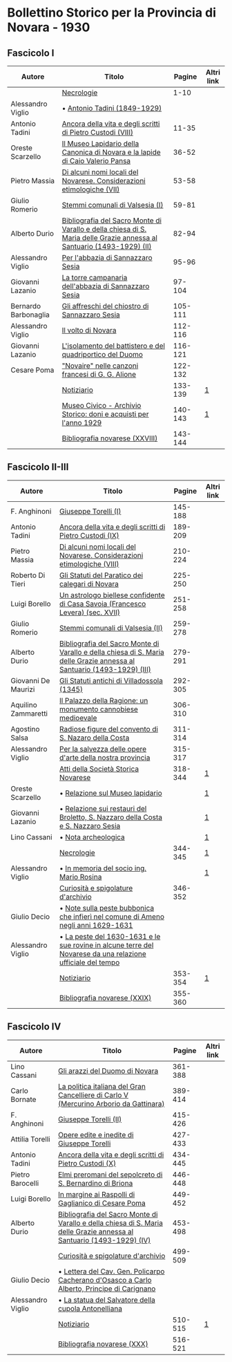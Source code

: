 # Bollettino Storico per la Provincia di Novara - 1930

## Fascicolo I

| Autore               | Titolo                                                                                                                                                                     | Pagine  | Altri link                                             |
|----------------------|----------------------------------------------------------------------------------------------------------------------------------------------------------------------------|---------|--------------------------------------------------------|
|                      | [Necrologie](https://en.calameo.com/read/0072607354c8afb63b56a)                                                                                                            | 1-10    |                                                        |
| Alessandro Viglio    | • [Antonio Tadini (1849-1929)](https://en.calameo.com/read/0072607354c8afb63b56a)                                                                                          |         |                                                        |
| Antonio Tadini       | [Ancora della vita e degli scritti di Pietro Custodi (VIII)](https://en.calameo.com/read/0072607354c8afb63b56a)                                                            | 11-35   |                                                        |
| Oreste Scarzello     | [Il Museo Lapidario della Canonica di Novara e la lapide di Caio Valerio Pansa](https://en.calameo.com/read/0072607354c8afb63b56a)                                         | 36-52   |                                                        |
| Pietro Massia        | [Di alcuni nomi locali del Novarese. Considerazioni etimologiche (VII)](https://en.calameo.com/read/0072607354c8afb63b56a)                                                 | 53-58   |                                                        |
| Giulio Romerio       | [Stemmi comunali di Valsesia (I)](https://en.calameo.com/read/0072607354c8afb63b56a)                                                                                       | 59-81   |                                                        |
| Alberto Durio        | [Bibliografia del Sacro Monte di Varallo e della chiesa di S. Maria delle Grazie annessa al Santuario (1493-1929) (II)](https://en.calameo.com/read/0072607354c8afb63b56a) | 82-94   |                                                        |
| Alessandro Viglio    | [Per l'abbazia di Sannazzaro Sesia](https://en.calameo.com/read/0072607354c8afb63b56a)                                                                                     | 95-96   |                                                        |
| Giovanni Lazanio     | [La torre campanaria dell'abbazia di Sannazzaro Sesia](https://en.calameo.com/read/0072607354c8afb63b56a)                                                                  | 97-104  |                                                        |
| Bernardo Barbonaglia | [Gli affreschi del chiostro di Sannazzaro Sesia](https://en.calameo.com/read/0072607354c8afb63b56a)                                                                        | 105-111 |                                                        |
| Alessandro Viglio    | [Il volto di Novara](https://en.calameo.com/read/0072607354c8afb63b56a)                                                                                                    | 112-116 |                                                        |
| Giovanni Lazanio     | [L'isolamento del battistero e del quadriportico del Duomo](https://en.calameo.com/read/0072607354c8afb63b56a)                                                             | 116-121 |                                                        |
| Cesare Poma          | ["Novaire" nelle canzoni francesi di G. G. Alione](https://en.calameo.com/read/0072607354c8afb63b56a)                                                                      | 122-132 |                                                        |
|                      | [Notiziario](http://www.ssno.it/BSPNo/bspn_not30.html#301a)                                                                                                                | 133-139 | [1](https://en.calameo.com/read/0072607354c8afb63b56a) |
|                      | [Museo Civico - Archivio Storico: doni e acquisti per l'anno 1929](http://www.ssno.it/BSPNo/bspn_not30.html#301b)                                                          | 140-143 | [1](https://en.calameo.com/read/0072607354c8afb63b56a) |
|                      | [Bibliografia novarese (XXVIII)](https://en.calameo.com/read/0072607354c8afb63b56a)                                                                                        | 143-144 |                                                        |

## Fascicolo II-III

| Autore              | Titolo                                                                                                                                                                      | Pagine  | Altri link                                             |
|---------------------|-----------------------------------------------------------------------------------------------------------------------------------------------------------------------------|---------|--------------------------------------------------------|
| F. Anghinoni        | [Giuseppe Torelli (I)](https://en.calameo.com/read/007260735c5acdf1981a6)                                                                                                   | 145-188 |                                                        |
| Antonio Tadini      | [Ancora della vita e degli scritti di Pietro Custodi (IX)](https://en.calameo.com/read/007260735c5acdf1981a6)                                                               | 189-209 |                                                        |
| Pietro Massia       | [Di alcuni nomi locali del Novarese. Considerazioni etimologiche (VIII)](https://en.calameo.com/read/007260735c5acdf1981a6)                                                 | 210-224 |                                                        |
| Roberto Di Tieri    | [Gli Statuti del Paratico dei calegari di Novara](https://en.calameo.com/read/007260735c5acdf1981a6)                                                                        | 225-250 |                                                        |
| Luigi Borello       | [Un astrologo biellese confidente di Casa Savoia (Francesco Levera) (sec. XVII)](https://en.calameo.com/read/007260735c5acdf1981a6)                                         | 251-258 |                                                        |
| Giulio Romerio      | [Stemmi comunali di Valsesia (II)](https://en.calameo.com/read/007260735c5acdf1981a6)                                                                                       | 259-278 |                                                        |
| Alberto Durio       | [Bibliografia del Sacro Monte di Varallo e della chiesa di S. Maria delle Grazie annessa al Santuario (1493-1929) (III)](https://en.calameo.com/read/007260735c5acdf1981a6) | 279-291 |                                                        |
| Giovanni De Maurizi | [Gli Statuti antichi di Villadossola (1345)](https://en.calameo.com/read/007260735c5acdf1981a6)                                                                             | 292-305 |                                                        |
| Aquilino Zammaretti | [Il Palazzo della Ragione: un monumento cannobiese medioevale](https://en.calameo.com/read/007260735c5acdf1981a6)                                                           | 306-310 |                                                        |
| Agostino Salsa      | [Radiose figure del convento di S. Nazaro della Costa](https://en.calameo.com/read/007260735c5acdf1981a6)                                                                   | 311-314 |                                                        |
| Alessandro Viglio   | [Per la salvezza delle opere d'arte della nostra provincia](https://en.calameo.com/read/007260735c5acdf1981a6)                                                              | 315-317 |                                                        |
|                     | [Atti della Società Storica Novarese](http://www.ssno.it/BSPNo/bspn_not30.html#302a)                                                                                        | 318-344 | [1](https://en.calameo.com/read/007260735c5acdf1981a6) |
| Oreste Scarzello    | • [Relazione sul Museo lapidario](http://www.ssno.it/BSPNo/bspn_not30.html#lapid)                                                                                           |         | [1](https://en.calameo.com/read/007260735c5acdf1981a6) |
| Giovanni Lazanio    | • [Relazione sui restauri del Broletto, S. Nazzaro della Costa e S. Nazzaro Sesia](http://www.ssno.it/BSPNo/bspn_not30.html#lazan)                                          |         | [1](https://en.calameo.com/read/007260735c5acdf1981a6) |
| Lino Cassani        | • [Nota archeologica](http://www.ssno.it/BSPNo/bspn_not30.html#cassa)                                                                                                       |         | [1](https://en.calameo.com/read/007260735c5acdf1981a6) |
|                     | [Necrologie](http://www.ssno.it/BSPNo/bspn_not30.html#302b)                                                                                                                 | 344-345 | [1](https://en.calameo.com/read/007260735c5acdf1981a6) |
| Alessandro Viglio   | • [In memoria del socio ing. Mario Rosina](http://www.ssno.it/BSPNo/bspn_not30.html#rosi)                                                                                   |         | [1](https://en.calameo.com/read/007260735c5acdf1981a6) |
|                     | [Curiosità e spigolature d'archivio](https://en.calameo.com/read/007260735c5acdf1981a6)                                                                                     | 346-352 |                                                        |
| Giulio Decio        | • [Note sulla peste bubbonica che infierì nel comune di Ameno negli anni 1629-1631](https://en.calameo.com/read/007260735c5acdf1981a6)                                      |         |                                                        |
| Alessandro Viglio   | • [La peste del 1630-1631 e le sue rovine in alcune terre del Novarese da una relazione ufficiale del tempo](https://en.calameo.com/read/007260735c5acdf1981a6)             |         |                                                        |
|                     | [Notiziario](http://www.ssno.it/BSPNo/bspn_not30.html#302c)                                                                                                                 | 353-354 | [1](https://en.calameo.com/read/007260735c5acdf1981a6) |
|                     | [Bibliografia novarese (XXIX)](https://en.calameo.com/read/007260735c5acdf1981a6)                                                                                           | 355-360 |                                                        |

## Fascicolo IV

| Autore            | Titolo                                                                                                                                                                     | Pagine  | Altri link                                             |
|-------------------|----------------------------------------------------------------------------------------------------------------------------------------------------------------------------|---------|--------------------------------------------------------|
| Lino Cassani      | [Gli arazzi del Duomo di Novara](https://en.calameo.com/read/007260735276d70714a34)                                                                                        | 361-388 |                                                        |
| Carlo Bornate     | [La politica italiana del Gran Cancelliere di Carlo V (Mercurino Arborio da Gattinara)](https://en.calameo.com/read/007260735276d70714a34)                                 | 389-414 |                                                        |
| F. Anghinoni      | [Giuseppe Torelli (II)](https://en.calameo.com/read/007260735276d70714a34)                                                                                                 | 415-426 |                                                        |
| Attilia Torelli   | [Opere edite e inedite di Giuseppe Torelli](https://en.calameo.com/read/007260735276d70714a34)                                                                             | 427-433 |                                                        |
| Antonio Tadini    | [Ancora della vita e degli scritti di Pietro Custodi (X)](https://en.calameo.com/read/007260735276d70714a34)                                                               | 434-445 |                                                        |
| Pietro Barocelli  | [Elmi preromani del sepolcreto di S. Bernardino di Briona](https://en.calameo.com/read/007260735276d70714a34)                                                              | 446-448 |                                                        |
| Luigi Borello     | [In margine ai Raspolli di Gaglianico di Cesare Poma](https://en.calameo.com/read/007260735276d70714a34)                                                                   | 449-452 |                                                        |
| Alberto Durio     | [Bibliografia del Sacro Monte di Varallo e della chiesa di S. Maria delle Grazie annessa al Santuario (1493-1929) (IV)](https://en.calameo.com/read/007260735276d70714a34) | 453-498 |                                                        |
|                   | [Curiosità e spigolature d'archivio](https://en.calameo.com/read/007260735276d70714a34)                                                                                    | 499-509 |                                                        |
| Giulio Decio      | • [Lettera del Cav. Gen. Policarpo Cacherano d'Osasco a Carlo Alberto, Principe di Carignano](https://en.calameo.com/read/007260735276d70714a34)                           |         |                                                        |
| Alessandro Viglio | • [La statua del Salvatore della cupola Antonelliana](https://en.calameo.com/read/007260735276d70714a34)                                                                   |         |                                                        |
|                   | [Notiziario](http://www.ssno.it/BSPNo/bspn_not30.html#304)                                                                                                                 | 510-515 | [1](https://en.calameo.com/read/007260735276d70714a34) |
|                   | [Bibliografia novarese (XXX)](https://en.calameo.com/read/007260735276d70714a34)                                                                                           | 516-521 |                                                        |

